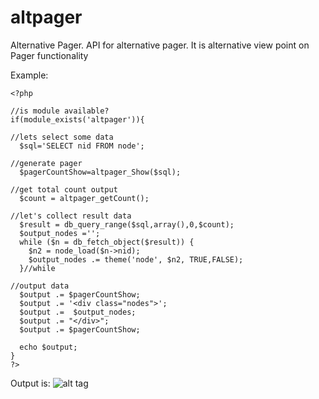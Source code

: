 altpager
========

Alternative Pager. API for alternative pager. It is alternative view point on Pager functionality


Example:

```
<?php

//is module available?
if(module_exists('altpager')){

//lets select some data
  $sql='SELECT nid FROM node';

//generate pager  
  $pagerCountShow=altpager_Show($sql);

//get total count output  
  $count = altpager_getCount();

//let's collect result data  
  $result = db_query_range($sql,array(),0,$count);
  $output_nodes ='';
  while ($n = db_fetch_object($result)) {
    $n2 = node_load($n->nid);
    $output_nodes .= theme('node', $n2, TRUE,FALSE);
  }//while

//output data
  $output .= $pagerCountShow;
  $output .= '<div class="nodes">';
  $output .=  $output_nodes;
  $output .= "</div>";
  $output .= $pagerCountShow;
  
  echo $output;
}
?>
```

Output is:
![alt tag](http://i61.tinypic.com/wbs7rb.png)
